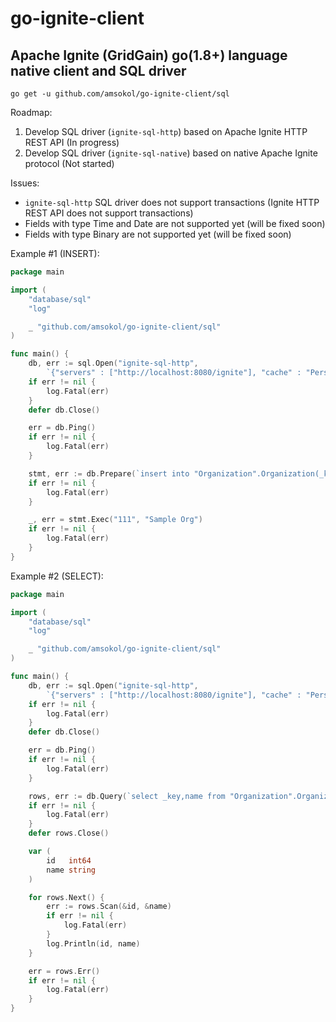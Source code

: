 # go-ignite-client
## Apache Ignite (GridGain) go(1.8+) language native client and SQL driver
```
go get -u github.com/amsokol/go-ignite-client/sql
```

Roadmap:
1. Develop SQL driver (`ignite-sql-http`) based on Apache Ignite HTTP REST API (In progress)
2. Develop SQL driver (`ignite-sql-native`) based on native Apache Ignite protocol (Not started)

Issues:
- `ignite-sql-http` SQL driver does not support transactions (Ignite HTTP REST API does not support transactions)
- Fields with type Time and Date are not supported yet (will be fixed soon)
- Fields with type Binary are not supported yet (will be fixed soon)

Example #1 (INSERT):
```go
package main

import (
	"database/sql"
	"log"

	_ "github.com/amsokol/go-ignite-client/sql"
)

func main() {
	db, err := sql.Open("ignite-sql-http",
		`{"servers" : ["http://localhost:8080/ignite"], "cache" : "Person"}`)
	if err != nil {
		log.Fatal(err)
	}
	defer db.Close()

	err = db.Ping()
	if err != nil {
		log.Fatal(err)
	}

	stmt, err := db.Prepare(`insert into "Organization".Organization(_key, name) values(?, ?)`)
	if err != nil {
		log.Fatal(err)
	}

	_, err = stmt.Exec("111", "Sample Org")
	if err != nil {
		log.Fatal(err)
	}
}
```

Example #2 (SELECT):
```go
package main

import (
	"database/sql"
	"log"

	_ "github.com/amsokol/go-ignite-client/sql"
)

func main() {
	db, err := sql.Open("ignite-sql-http",
		`{"servers" : ["http://localhost:8080/ignite"], "cache" : "Person", "pageSize" : 10}`)
	if err != nil {
		log.Fatal(err)
	}
	defer db.Close()

	err = db.Ping()
	if err != nil {
		log.Fatal(err)
	}

	rows, err := db.Query(`select _key,name from "Organization".Organization`)
	if err != nil {
		log.Fatal(err)
	}
	defer rows.Close()

	var (
		id   int64
		name string
	)

	for rows.Next() {
		err := rows.Scan(&id, &name)
		if err != nil {
			log.Fatal(err)
		}
		log.Println(id, name)
	}

	err = rows.Err()
	if err != nil {
		log.Fatal(err)
	}
}
```
